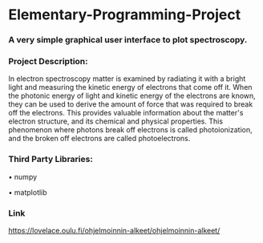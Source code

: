 # Elementary-Programming-Project
### A very simple graphical user interface to plot spectroscopy. 
### Project Description:
In electron spectroscopy matter is examined by radiating it with a bright light and measuring the kinetic energy of electrons that come off it. When the photonic energy of light and kinetic energy of the electrons are known, they can be used to derive the amount of force that was required to break off the electrons. This provides valuable information about the matter's electron structure, and its chemical and physical properties. This phenomenon where photons break off electrons is called photoionization, and the broken off electrons are called photoelectrons.
    
### Third Party Libraries:  
• numpy

• matplotlib

### Link
https://lovelace.oulu.fi/ohjelmoinnin-alkeet/ohjelmoinnin-alkeet/
